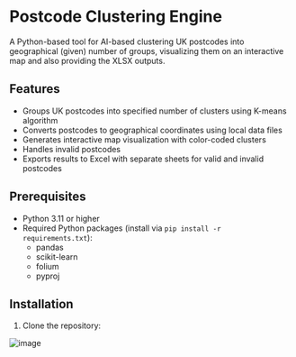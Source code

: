# Postcode Clustering Engine

A Python-based tool for AI-based clustering UK postcodes into geographical (given) number of groups,  visualizing them on an interactive map and also providing the XLSX outputs.

## Features

- Groups UK postcodes into specified number of clusters using K-means algorithm
- Converts postcodes to geographical coordinates using local data files
- Generates interactive map visualization with color-coded clusters
- Handles invalid postcodes
- Exports results to Excel with separate sheets for valid and invalid postcodes

## Prerequisites

- Python 3.11 or higher
- Required Python packages (install via `pip install -r requirements.txt`):
  - pandas
  - scikit-learn
  - folium
  - pyproj

## Installation

1. Clone the repository:

![image](https://github.com/user-attachments/assets/ca034a0f-07dc-4d22-85b4-0f7d9d3684e9)
